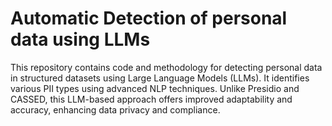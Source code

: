# Automatic Detection of personal data using LLMs
This repository contains code and methodology for detecting personal data in structured datasets using Large Language Models (LLMs). It identifies various PII types using advanced NLP techniques. Unlike Presidio and CASSED, this LLM-based approach offers improved adaptability and accuracy, enhancing data privacy and compliance.
